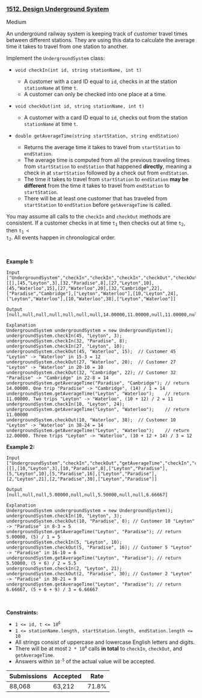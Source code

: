 ### [1512. Design Underground System](https://leetcode.com/problems/design-underground-system)

Medium

An underground railway system is keeping track of customer travel times between different stations. They are using this data to calculate the average time it takes to travel from one station to another.

Implement the `` UndergroundSystem `` class:

*   `` void checkIn(int id, string stationName, int t) ``
    
    *   A customer with a card ID equal to `` id ``, checks in at the station `` stationName `` at time `` t ``.
    *   A customer can only be checked into one place at a time.
    
    
    
*   `` void checkOut(int id, string stationName, int t) ``
    
    *   A customer with a card ID equal to `` id ``, checks out from the station `` stationName `` at time `` t ``.
    
    
    
*   `` double getAverageTime(string startStation, string endStation) ``
    
    *   Returns the average time it takes to travel from `` startStation `` to `` endStation ``.
    *   The average time is computed from all the previous traveling times from `` startStation `` to `` endStation `` that happened __directly__, meaning a check in at `` startStation `` followed by a check out from `` endStation ``.
    *   The time it takes to travel from `` startStation `` to `` endStation `` __may be different__ from the time it takes to travel from `` endStation `` to `` startStation ``.
    *   There will be at least one customer that has traveled from `` startStation `` to `` endStation `` before `` getAverageTime `` is called.
    
    
    

You may assume all calls to the `` checkIn `` and `` checkOut `` methods are consistent. If a customer checks in at time <code>t<sub>1</sub></code> then checks out at time <code>t<sub>2</sub></code>, then <code>t<sub>1</sub> < t<sub>2</sub></code>. All events happen in chronological order.

 

__Example 1:__

```
Input
["UndergroundSystem","checkIn","checkIn","checkIn","checkOut","checkOut","checkOut","getAverageTime","getAverageTime","checkIn","getAverageTime","checkOut","getAverageTime"]
[[],[45,"Leyton",3],[32,"Paradise",8],[27,"Leyton",10],[45,"Waterloo",15],[27,"Waterloo",20],[32,"Cambridge",22],["Paradise","Cambridge"],["Leyton","Waterloo"],[10,"Leyton",24],["Leyton","Waterloo"],[10,"Waterloo",38],["Leyton","Waterloo"]]

Output
[null,null,null,null,null,null,null,14.00000,11.00000,null,11.00000,null,12.00000]

Explanation
UndergroundSystem undergroundSystem = new UndergroundSystem();
undergroundSystem.checkIn(45, "Leyton", 3);
undergroundSystem.checkIn(32, "Paradise", 8);
undergroundSystem.checkIn(27, "Leyton", 10);
undergroundSystem.checkOut(45, "Waterloo", 15);  // Customer 45 "Leyton" -> "Waterloo" in 15-3 = 12
undergroundSystem.checkOut(27, "Waterloo", 20);  // Customer 27 "Leyton" -> "Waterloo" in 20-10 = 10
undergroundSystem.checkOut(32, "Cambridge", 22); // Customer 32 "Paradise" -> "Cambridge" in 22-8 = 14
undergroundSystem.getAverageTime("Paradise", "Cambridge"); // return 14.00000. One trip "Paradise" -> "Cambridge", (14) / 1 = 14
undergroundSystem.getAverageTime("Leyton", "Waterloo");    // return 11.00000. Two trips "Leyton" -> "Waterloo", (10 + 12) / 2 = 11
undergroundSystem.checkIn(10, "Leyton", 24);
undergroundSystem.getAverageTime("Leyton", "Waterloo");    // return 11.00000
undergroundSystem.checkOut(10, "Waterloo", 38);  // Customer 10 "Leyton" -> "Waterloo" in 38-24 = 14
undergroundSystem.getAverageTime("Leyton", "Waterloo");    // return 12.00000. Three trips "Leyton" -> "Waterloo", (10 + 12 + 14) / 3 = 12
```

__Example 2:__

```
Input
["UndergroundSystem","checkIn","checkOut","getAverageTime","checkIn","checkOut","getAverageTime","checkIn","checkOut","getAverageTime"]
[[],[10,"Leyton",3],[10,"Paradise",8],["Leyton","Paradise"],[5,"Leyton",10],[5,"Paradise",16],["Leyton","Paradise"],[2,"Leyton",21],[2,"Paradise",30],["Leyton","Paradise"]]

Output
[null,null,null,5.00000,null,null,5.50000,null,null,6.66667]

Explanation
UndergroundSystem undergroundSystem = new UndergroundSystem();
undergroundSystem.checkIn(10, "Leyton", 3);
undergroundSystem.checkOut(10, "Paradise", 8); // Customer 10 "Leyton" -> "Paradise" in 8-3 = 5
undergroundSystem.getAverageTime("Leyton", "Paradise"); // return 5.00000, (5) / 1 = 5
undergroundSystem.checkIn(5, "Leyton", 10);
undergroundSystem.checkOut(5, "Paradise", 16); // Customer 5 "Leyton" -> "Paradise" in 16-10 = 6
undergroundSystem.getAverageTime("Leyton", "Paradise"); // return 5.50000, (5 + 6) / 2 = 5.5
undergroundSystem.checkIn(2, "Leyton", 21);
undergroundSystem.checkOut(2, "Paradise", 30); // Customer 2 "Leyton" -> "Paradise" in 30-21 = 9
undergroundSystem.getAverageTime("Leyton", "Paradise"); // return 6.66667, (5 + 6 + 9) / 3 = 6.66667
```

 

__Constraints:__

*   <code>1 <= id, t <= 10<sup>6</sup></code>
*   `` 1 <= stationName.length, startStation.length, endStation.length <= 10 ``
*   All strings consist of uppercase and lowercase English letters and digits.
*   There will be at most <code>2 * 10<sup>4</sup></code> calls __in total__ to `` checkIn ``, `` checkOut ``, and `` getAverageTime ``.
*   Answers within <code>10<sup>-5</sup></code> of the actual value will be accepted.

| Submissions    | Accepted     | Rate   |
| -------------- | ------------ | ------ |
| 88,068 | 63,212 | 71.8% |